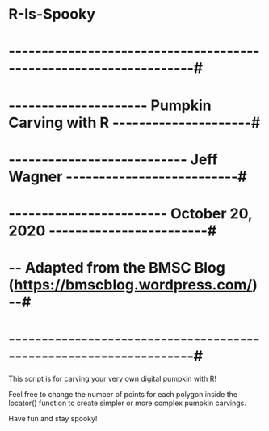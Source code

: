 # R-Is-Spooky

# ------------------------------------------------------------------#
# --------------------- Pumpkin Carving with R ---------------------#
# --------------------------- Jeff Wagner --------------------------#
# ------------------------ October 20, 2020 ------------------------#
# -- Adapted from the BMSC Blog (https://bmscblog.wordpress.com/) --#
# ------------------------------------------------------------------#

This script is for carving your very own digital pumpkin with R!

Feel free to change the number of points for each polygon inside the locator() function to create simpler or more complex pumpkin carvings.

Have fun and stay spooky!